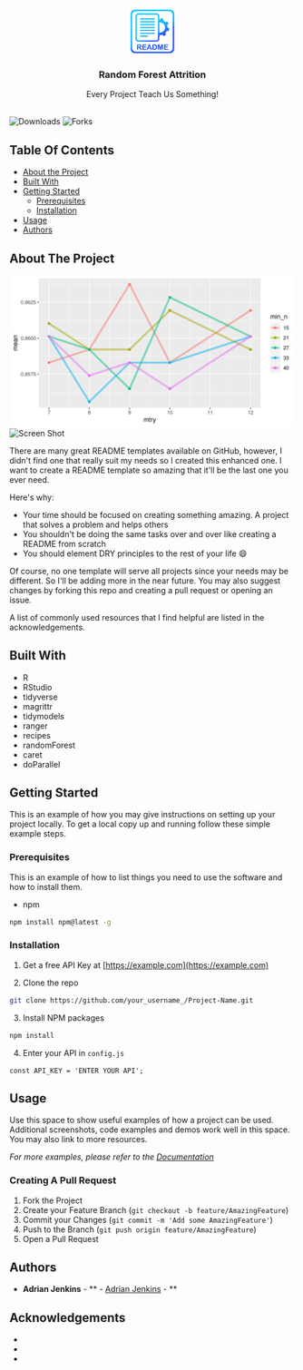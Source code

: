 <br/>
<p align="center">
  <a href="https://github.com/jenkins96/RandomForest-Attrition">
    <img src="images/logo.png" alt="Logo" width="80" height="80">
  </a>

  <h3 align="center">Random Forest Attrition</h3>

  <p align="center">
    Every Project Teach Us Something!
    <br/>
    <br/>
  </p>
</p>

![Downloads](https://img.shields.io/github/downloads/jenkins96/RandomForest-Attrition/total) ![Forks](https://img.shields.io/github/forks/jenkins96/RandomForest-Attrition?style=social) 

## Table Of Contents

* [About the Project](#about-the-project)
* [Built With](#built-with)
* [Getting Started](#getting-started)
  * [Prerequisites](#prerequisites)
  * [Installation](#installation)
* [Usage](#usage)
* [Authors](#authors)

## About The Project

![Screen Shot](images/mtry-min_n.png)
![Screen Shot](images/featureImpportance.png)

There are many great README templates available on GitHub, however, I didn't find one that really suit my needs so I created this enhanced one. I want to create a README template so amazing that it'll be the last one you ever need.

Here's why:

* Your time should be focused on creating something amazing. A project that solves a problem and helps others
* You shouldn't be doing the same tasks over and over like creating a README from scratch
* You should element DRY principles to the rest of your life :smile:

Of course, no one template will serve all projects since your needs may be different. So I'll be adding more in the near future. You may also suggest changes by forking this repo and creating a pull request or opening an issue.

A list of commonly used resources that I find helpful are listed in the acknowledgements.

## Built With

* R
* RStudio
* tidyverse
* magrittr
* tidymodels
* ranger
* recipes
* randomForest
* caret
* doParallel

## Getting Started

This is an example of how you may give instructions on setting up your project locally.
To get a local copy up and running follow these simple example steps.

### Prerequisites

This is an example of how to list things you need to use the software and how to install them.

* npm

```sh
npm install npm@latest -g
```

### Installation

1. Get a free API Key at [https://example.com](https://example.com)

2. Clone the repo

```sh
git clone https://github.com/your_username_/Project-Name.git
```

3. Install NPM packages

```sh
npm install
```

4. Enter your API in `config.js`

```JS
const API_KEY = 'ENTER YOUR API';
```

## Usage

Use this space to show useful examples of how a project can be used. Additional screenshots, code examples and demos work well in this space. You may also link to more resources.

_For more examples, please refer to the [Documentation](https://example.com)_


### Creating A Pull Request

1. Fork the Project
2. Create your Feature Branch (`git checkout -b feature/AmazingFeature`)
3. Commit your Changes (`git commit -m 'Add some AmazingFeature'`)
4. Push to the Branch (`git push origin feature/AmazingFeature`)
5. Open a Pull Request

## Authors

* **Adrian Jenkins** - ** - [Adrian Jenkins](https://github.com/jenkins96/) - **

## Acknowledgements

* []()
* []()
* []()
